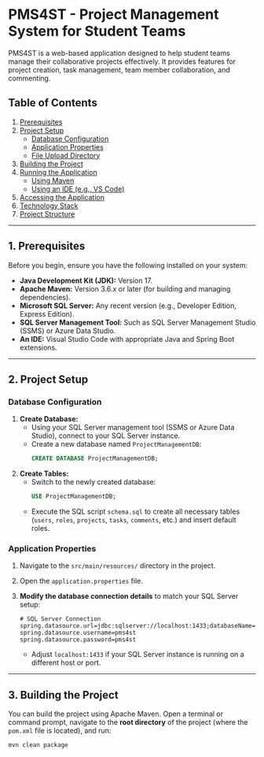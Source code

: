 # PMS4ST - Project Management System for Student Teams

PMS4ST is a web-based application designed to help student teams manage their collaborative projects effectively. It provides features for project creation, task management, team member collaboration, and commenting.

## Table of Contents
1.  [Prerequisites](#prerequisites)
2.  [Project Setup](#project-setup)
    *   [Database Configuration](#database-configuration)
    *   [Application Properties](#application-properties)
    *   [File Upload Directory](#file-upload-directory)
3.  [Building the Project](#building-the-project)
4.  [Running the Application](#running-the-application)
    *   [Using Maven](#using-maven)
    *   [Using an IDE (e.g., VS Code)](#using-an-ide-eg-vs-code)
5.  [Accessing the Application](#accessing-the-application)
6.  [Technology Stack](#technology-stack)
7.  [Project Structure](#project-structure)

---

## 1. Prerequisites

Before you begin, ensure you have the following installed on your system:

*   **Java Development Kit (JDK):** Version 17.
*   **Apache Maven:** Version 3.6.x or later (for building and managing dependencies).
*   **Microsoft SQL Server:** Any recent version (e.g., Developer Edition, Express Edition).
*   **SQL Server Management Tool:** Such as SQL Server Management Studio (SSMS) or Azure Data Studio.
*   **An IDE:** Visual Studio Code with appropriate Java and Spring Boot extensions.

---

## 2. Project Setup

### Database Configuration

1.  **Create Database:**
    *   Using your SQL Server management tool (SSMS or Azure Data Studio), connect to your SQL Server instance.
    *   Create a new database named `ProjectManagementDB`:
        ```sql
        CREATE DATABASE ProjectManagementDB;
        ```
2.  **Create Tables:**
    *   Switch to the newly created database:
        ```sql
        USE ProjectManagementDB;
        ```
    *   Execute the SQL script `schema.sql` to create all necessary tables (`users`, `roles`, `projects`, `tasks`, `comments`, etc.) and insert default roles.

### Application Properties

1.  Navigate to the `src/main/resources/` directory in the project.
2.  Open the `application.properties` file.
3.  **Modify the database connection details** to match your SQL Server setup:

    ```properties
    # SQL Server Connection
    spring.datasource.url=jdbc:sqlserver://localhost:1433;databaseName=ProjectManagementDB;encrypt=true;trustServerCertificate=true;
    spring.datasource.username=pms4st
    spring.datasource.password=pms4st
    ```
    *   Adjust `localhost:1433` if your SQL Server instance is running on a different host or port.

---

## 3. Building the Project

You can build the project using Apache Maven. Open a terminal or command prompt, navigate to the **root directory** of the project (where the `pom.xml` file is located), and run:

```bash
mvn clean package
